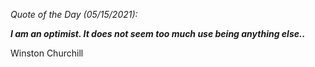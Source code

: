 *Quote of the Day (05/15/2021):*

_**I am an optimist. It does not seem too much use being anything else..**_

Winston Churchill